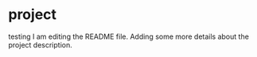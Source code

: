 # project
testing
I am editing the README file. Adding some more details about the project description.
